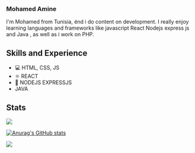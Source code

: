 ### Mohamed Amine 

I'm Mohamed from Tunisia, énd i do content on development. I really enjoy learning languages and frameworks like javascript React Nodejs express js and Java , as well as i work on PHP.

## Skills and Experience

- 💻 HTML, CSS, JS
- ⚛ REACT
- 📱 NODEJS EXPRESSJS
- JAVA


## Stats

<img src="https://github-readme-stats.vercel.app/api/top-langs?username=MO92hamed&layout=compact"/>

[![Anurag's GitHub stats](https://github-readme-stats.vercel.app/api?username=MO92hamed)](https://github.com/anuraghazra/github-readme-stats)

<img src="https://github-readme-streak-stats.herokuapp.com/?user=MO92hamed"/>
